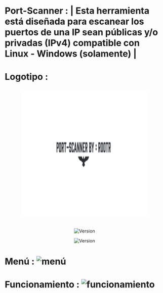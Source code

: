 # Port-Scanner : | Esta herramienta está diseñada para escanear los puertos de una IP sean públicas y/o privadas (IPv4) compatible con Linux - Windows (solamente) |

# Logotipo : <p align="center"> <img width="400" height="400" src="https://github.com/Rootteadoorg/Port-Scanner/blob/main/Fotos/logotipo.png"> </pag>

<p align="center"><img width="200px" alt="Version" src="https://img.shields.io/badge/Port-Scanner-green.svg?style=for-the-badge"/></p>
<p align="center"><img width="150px" alt="Version" src="https://img.shields.io/badge/version-1.1-green.svg?style=for-the-badge"/></p>


# Menú : ![menú](https://github.com/user-attachments/assets/b9630487-ca44-4322-bdce-ec2751e6449f)


# Funcionamiento : ![funcionamiento](https://github.com/user-attachments/assets/ec57d02e-4662-42e5-badc-ec34c8fa5238)


